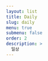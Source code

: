```yaml
---
layout: list
title: Daily
slug: daily
menu: true
submenu: false
order: 2
description: >
  일상
---
```

